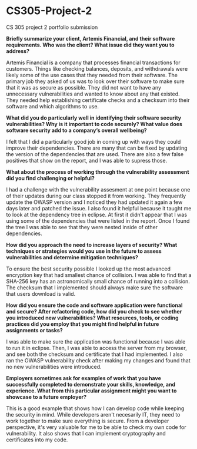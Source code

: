 # CS305-Project-2
CS 305 project 2 portfolio submission

**Briefly summarize your client, Artemis Financial, and their software requirements. Who was the client? What issue did they want you to address?**
 
Artemis Financial is a company that processes financial transactions for customers. Things like checking balances, deposits, and withdrawals were likely some of the use cases that they needed from their software. The primary job they asked of us was to look over their software to make sure that it was as secure as possible. They did not want to have any unnecessary vulnerabilities and wanted to know about any that existed. They needed help establishing certificate checks and a checksum into their software and which algorithms to use.
 

**What did you do particularly well in identifying their software security vulnerabilities? Why is it important to code securely? What value does software security add to a company’s overall wellbeing?**

I felt that I did a particularly good job in coming up with ways they could improve their dependencies. There are many that can be fixed by updating the version of the dependencies that are used. There are also a few false positives that show on the report, and I was able to supress those.


**What about the process of working through the vulnerability assessment did you find challenging or helpful?**

I had a challenge with the vulnerability assesment at one point because one of their updates during our class stopped it from working. They frequently update the OWASP version and I noticed they had updated it again a few days later and patched the issue. I also found it helpful because it taught me to look at the dependency tree in eclipse. At first it didn't appear that I was using some of the dependencies that were listed in the report. Once I found the tree I was able to see that they were nested inside of other dependencies.


**How did you approach the need to increase layers of security? What techniques or strategies would you use in the future to assess vulnerabilities and determine mitigation techniques?**

To ensure the best security possible I looked up the most advanced encryption key that had smallest chance of collision. I was able to find that a SHA-256 key has an astronomically small chance of running into a collision. The checksum that I implemented should always make sure the software that users download is valid.


**How did you ensure the code and software application were functional and secure? After refactoring code, how did you check to see whether you introduced new vulnerabilities?
What resources, tools, or coding practices did you employ that you might find helpful in future assignments or tasks?**

I was able to make sure the application was functional because I was able to run it in eclipse. Then, I was able to access the server from my browser, and see both the checksum and certificate that I had implemented. I also ran the OWASP vulnerability check after making my changes and found that no new vulnerabilities were introduced.


**Employers sometimes ask for examples of work that you have successfully completed to demonstrate your skills, knowledge, and experience. What from this particular assignment might you want to showcase to a future employer?**

This is a good example that shows how I can develop code while keeping the security in mind. While developers aren't necesarily IT, they need to work together to make sure everything is secure. From a developer perspective, it's very valuable for me to be able to check my own code for vulnerability. It also shows that I can implement cryptography and certificates into my code.
